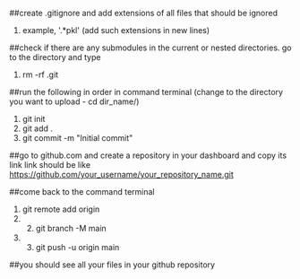 ##create .gitignore and add extensions of all files that should be ignored
1. example, '.*pkl' (add such extensions in new lines)

##check if there are any submodules in the current or nested directories. go to the directory and type
1. rm -rf .git

##run the following in order in command terminal (change to the directory you want to upload - cd dir_name/)
1. git init
2. git add .
3. git commit -m "Initial commit"

##go to github.com and create a repository in your dashboard and copy its link
link should be like https://github.com/your_username/your_repository_name.git

##come back to the command terminal
1. git remote add origin <link>
2. 2. git branch -M main
3. 3. git push -u origin main


##you should see all your files in your github repository 
